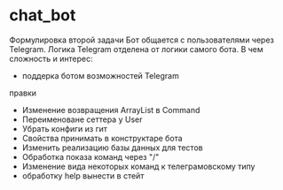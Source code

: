 # chat_bot
Формулировка второй задачи
Бот общается с пользователями через Telegram. 
Логика Telegram отделена от логики самого бота.
В чем сложность и интерес:
- поддерка ботом возможностей Telegram 


правки
- Изменение возвращения ArrayList в Command
- Переименоване сеттера у User
- Убрать конфиги из гит
- Свойства принимать в конструктаре бота
- Изменить реализацию базы данных для тестов
- Обработка показа команд через "/"
- Изменение вида некоторых команд к телеграмовскому типу
- обработку help вынести в стейт
